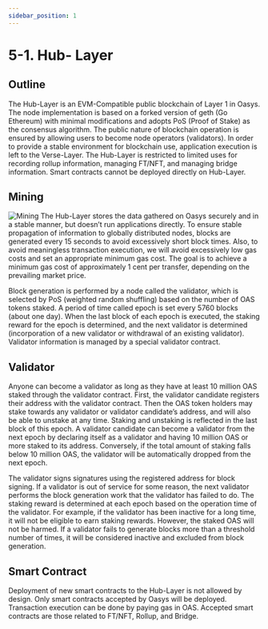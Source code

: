 ```yaml
---
sidebar_position: 1
---
```

# 5-1. Hub- Layer
## Outline
The Hub-Layer is an EVM-Compatible public blockchain of Layer 1 in Oasys. The node implementation is based on a forked version of geth (Go Ethereum) with minimal modifications and adopts PoS (Proof of Stake) as the consensus algorithm. The public nature of blockchain operation is ensured by allowing users to become node operators (validators). In order to provide a stable environment for blockchain use, application execution is left to the Verse-Layer. The Hub-Layer is restricted to limited uses for recording rollup information, managing FT/NFT, and managing bridge information. Smart contracts cannot be deployed directly on Hub-Layer.
## Mining
![Mining](/img/docs/technologies/mining.png)
The Hub-Layer stores the data gathered on Oasys securely and in a stable manner, but doesn’t run applications directly. To ensure stable propagation of information to globally distributed nodes, blocks are generated every 15 seconds to avoid excessively short block times. Also, to avoid meaningless transaction execution, we will avoid excessively low gas costs and set an appropriate minimum gas cost. The goal is to achieve a minimum gas cost of approximately 1 cent per transfer, depending on the prevailing market price.

Block generation is performed by a node called the validator, which is selected by PoS (weighted random shuffling) based on the number of OAS tokens staked. A period of time called epoch is set every 5760 blocks (about one day). When the last block of each epoch is executed, the staking reward for the epoch is determined, and the next validator is determined (incorporation of a new validator or withdrawal of an existing validator). Validator information is managed by a special validator contract.

## Validator
Anyone can become a validator as long as they have at least 10 million OAS staked through the validator contract. First, the validator candidate registers their address with the validator contract. Then the OAS token holders may stake towards any validator or validator candidate’s address, and will also be able to unstake at any time. Staking and unstaking is reflected in the last block of this epoch. A validator candidate can become a validator from the next epoch by declaring itself as a validator and having 10 million OAS or more staked to its address. Conversely, if the total amount of staking falls below 10 million OAS, the validator will be automatically dropped from the next epoch.

The validator signs signatures using the registered address for block signing. If a validator is out of service for some reason, the next validator performs the block generation work that the validator has failed to do. The staking reward is determined at each epoch based on the operation time of the validator. For example, if the validator has been inactive for a long time, it will not be eligible to earn staking rewards. However, the staked OAS will not be harmed. If a validator fails to generate blocks more than a threshold number of times, it will be considered inactive and excluded from block generation.

## Smart Contract
Deployment of new smart contracts to the Hub-Layer is not allowed by design. Only smart contracts accepted by Oasys will be deployed. Transaction execution can be done by paying gas in OAS. Accepted smart contracts are those related to FT/NFT, Rollup, and Bridge.
